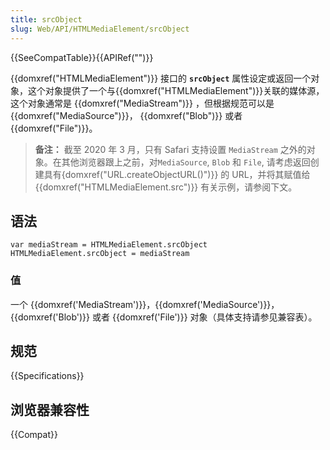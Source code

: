 ```yaml
---
title: srcObject
slug: Web/API/HTMLMediaElement/srcObject
---
```


{{SeeCompatTable}}{{APIRef("")}}

{{domxref("HTMLMediaElement")}} 接口的 **`srcObject`** 属性设定或返回一个对象，这个对象提供了一个与{{domxref("HTMLMediaElement")}}关联的媒体源，这个对象通常是 {{domxref("MediaStream")}} ，但根据规范可以是 {{domxref("MediaSource")}}， {{domxref("Blob")}} 或者 {{domxref("File")}}。

> **备注：** 截至 2020 年 3 月，只有 Safari 支持设置 `MediaStream` 之外的对象。在其他浏览器跟上之前，对`MediaSource`, `Blob` 和 `File`, 请考虑返回创建具有{domxref("URL.createObjectURL()")}} 的 URL，并将其赋值给{{domxref("HTMLMediaElement.src")}} 有关示例，请参阅下文。

## 语法

```plain
var mediaStream = HTMLMediaElement.srcObject
HTMLMediaElement.srcObject = mediaStream
```

### 值

一个 {{domxref('MediaStream')}}，{{domxref('MediaSource')}}，{{domxref('Blob')}} 或者 {{domxref('File')}} 对象（具体支持请参见兼容表）。

## 规范

{{Specifications}}

## 浏览器兼容性

{{Compat}}
